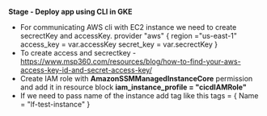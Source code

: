 **Stage - Deploy app using CLI in GKE**
  - For communicating AWS cli with EC2 instance we need to create secrectKey and accessKey. 
    provider  "aws" {
      region ="us-east-1"
      access_key =  var.accessKey
      secret_key = var.secrectKey
    }
  - To create access and secrectkey - https://www.msp360.com/resources/blog/how-to-find-your-aws-access-key-id-and-secret-access-key/
  - Create IAM role with **AmazonSSMManagedInstanceCore** permission and add it in resource block
    **iam_instance_profile = "cicdIAMRole"**
  - If we need to pass name of the instance add tag like this
    tags = {
      Name = "lf-test-instance"
    }
    
